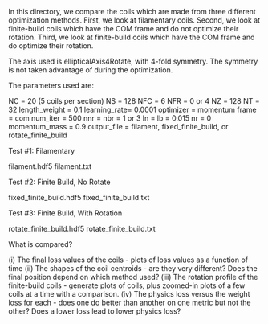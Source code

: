 In this directory, we compare the coils which are made from three different optimization methods. First, we look at filamentary coils. Second, we look at finite-build coils which have the COM frame and do not optimize their rotation. Third, we look at finite-build coils which have the COM frame and do optimize their rotation. 

The axis used is ellipticalAxis4Rotate, with 4-fold symmetry. The symmetry is not taken advantage of during the optimization.



The parameters used are:

NC = 20 (5 coils per section)
NS = 128
NFC = 6
NFR = 0 or 4
NZ = 128
NT = 32
length_weight = 0.1
learning_rate= 0.0001
optimizer = momentum
frame = com
num_iter = 500
nnr = nbr = 1 or 3
ln = lb = 0.015
nr = 0
momentum_mass = 0.9
output_file = filament, fixed_finite_build, or rotate_finite_build



Test #1: Filamentary

filament.hdf5
filament.txt




Test #2: Finite Build, No Rotate

fixed_finite_build.hdf5
fixed_finite_build.txt



Test #3: Finite Build, With Rotation

rotate_finite_build.hdf5
rotate_finite_build.txt




What is compared?

(i) The final loss values of the coils - plots of loss values as a function of time
(ii) The shapes of the coil centroids - are they very different? Does the final position depend on which method used?
(iii) The rotation profile of the finite-build coils - generate plots of coils, plus zoomed-in plots of a few coils at a time with a comparison.
(iv) The physics loss versus the weight loss for each - does one do better than another on one metric but not the other? Does a lower loss lead to lower physics loss?
